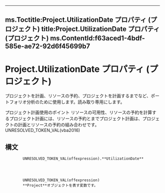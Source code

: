 

---
ms.Toctitle:Project.UtilizationDate プロパティ (プロジェクト)
title:Project.UtilizationDate プロパティ (プロジェクト)
ms.ContentId:f63aced1-4bdf-585e-ae72-92d6f45699b7
---
# Project.UtilizationDate プロパティ (プロジェクト)




プロジェクトを計画、リソースの予約、プロジェクトを計画するまでなど、ポートフォリオ分析のために使用します。読み取り専用にします。



プロジェクト計画使用のポイント リソースの可用性、リソースの予約を計算するプロジェクト計画には、リソースの予約とまでプロジェクト計画は、プロジェクトの計画とリソースの予約の組み合わせです。UNRESOLVED_TOKEN_VAL(vba2016)

## 構文

            UNRESOLVED_TOKEN_VAL(offexpression).**UtilizationDate**




            UNRESOLVED_TOKEN_VAL(offexpression)
            **Project**オブジェクトを表す変数です。




